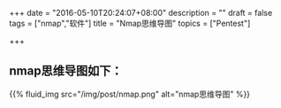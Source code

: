 +++
date = "2016-05-10T20:24:07+08:00"
description = ""
draft = false
tags = ["nmap","软件"]
title = "Nmap思维导图"
topics = ["Pentest"]

+++

## nmap思维导图如下：
{{% fluid_img src="/img/post/nmap.png" alt="nmap思维导图" %}}